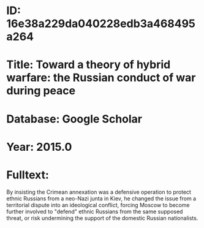 # ID: 16e38a229da040228edb3a468495a264
# Title: Toward a theory of hybrid warfare: the Russian conduct of war during peace
# Database: Google Scholar
# Year: 2015.0
# Fulltext:
By insisting the Crimean annexation was a defensive operation to protect ethnic Russians from a neo-Nazi junta in Kiev, he changed the issue from a territorial dispute into an ideological conflict, forcing Moscow to become further involved to "defend" ethnic Russians from the same supposed threat, or risk undermining the support of the domestic Russian nationalists.